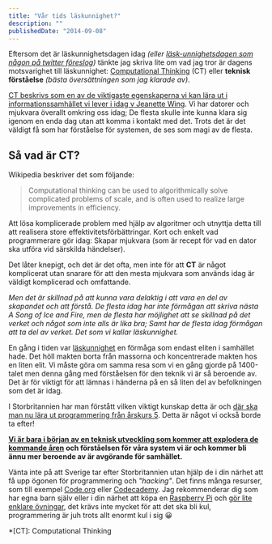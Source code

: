```yaml
---
title: "Vår tids läskunnighet?"
description: ""
publishedDate: "2014-09-08"
---
```


Eftersom det är läskunnighetsdagen idag *(eller [läsk-unnighetsdagen som någon på twitter föreslog](https://twitter.com/PierreMathisson/status/508875082098540544))* tänkte jag skriva lite om vad jag tror är dagens motsvarighet till läskunnighet: [Computational Thinking](http://en.wikipedia.org/wiki/Computational_thinking) (CT) eller **teknisk förståelse** _(bästa översättningen som jag klarade av)_.

[CT beskrivs som en av de viktigaste egenskaperna vi kan lära ut i informationssamhället vi lever i idag v Jeanette Wing](https://www.cs.cmu.edu/~15110-s13/Wing06-ct.pdf). Vi har datorer och mjukvara överallt omkring oss idag; De flesta skulle inte kunna klara sig igenom en enda dag utan att komma i kontakt med det. Trots det är det väldigt få som har förståelse för systemen, de ses som magi av de flesta.

## Så vad är CT?

Wikipedia beskriver det som följande:

> Computational thinking can be used to algorithmically solve complicated problems of scale, and is often used to realize large improvements in efficiency.

Att lösa komplicerade problem med hjälp av algoritmer och utnyttja detta till att realisera store effektivitetsförbättringar. Kort och enkelt vad programmerare gör idag: Skapar mjukvara (som är recept för vad en dator ska utföra vid särskilda händelser).

Det låter knepigt, och det är det ofta, men inte för att **CT** är något komplicerat utan snarare för att den mesta mjukvara som används idag är väldigt komplicerad och omfattande.

_Men det är skillnad på att kunna vara delaktig i att vara en del av skapandet och att förstå. De flesta idag har inte förmågan att skriva nästa A Song of Ice and Fire, men de flesta har möjlighet att se skillnad på det verket och något som inte alls är lika bra; Samt har de flesta idag förmågan att ta del av verket. Det som vi kallar läskunnighet._

En gång i tiden var [läskunnighet](http://sv.wikipedia.org/wiki/L%C3%A4skunnighet) en förmåga som endast eliten i samhället hade. Det höll makten borta från massorna och koncentrerade makten hos en liten elit. Vi måste göra om samma resa som vi en gång gjorde på 1400-talet men denna gång med förståelsen för den teknik vi är så beroende av. Det är för viktigt för att lämnas i händerna på en så liten del av befolkningen som det är idag.

I Storbritannien har man förstått vilken viktigt kunskap detta är och [där ska man nu lära ut programmering från årskurs 5](http://www.telegraph.co.uk/education/educationnews/11069152/Five-year-olds-to-be-taught-computer-programming-and-foreign-languages.html). Detta är något vi också borde ta efter!

**[Vi är bara i början av en teknisk utveckling som kommer att explodera de kommande åren](http://www.forbes.com/sites/gregsatell/2014/04/05/why-the-digital-revolution-is-really-just-getting-started/) och förståelsen för våra system vi är och kommer bli ännu mer beroende av är avgörande för samhället.**

Vänta inte på att Sverige tar efter Storbritannien utan hjälp de i din närhet att få upp ögonen för programmering och *"hacking"*. Det finns många resurser, som till exempel [Code.org](http://code.org/learn) eller [Codecademy](http://www.codecademy.com/). Jag rekommenderar dig som har egna barn själv eller i din närhet att köpa en [Raspberry Pi](http://www.raspberrypi.org/) och [gör lite enklare övningar](http://it-ebooks.info/read/3552/), det krävs inte mycket för att det ska bli kul, programmering är juh trots allt enormt kul i sig 😀

*[CT]: Computational Thinking